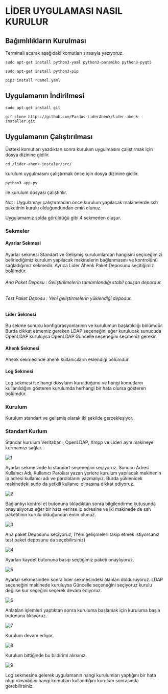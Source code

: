 # LİDER UYGULAMASI NASIL KURULUR

## Bağımlılıkların Kurulması

Terminali açarak aşağıdaki komutları sırasıyla yazıyoruz.

````
sudo apt-get install python3-yaml python3-paramiko python3-pyqt5
````

````
sudo apt-get install python3-pip
````
````
pip3 install ruamel.yaml
````
## Uygulamanın İndirilmesi
````
sudo apt-get install git
````
````
git clone https://github.com/Pardus-LiderAhenk/lider-ahenk-installer.git
````
## Uygulamanın Çalıştırılması

Üstteki komutları yazdıktan sonra
kurulum uygulmasını çalıştırmak için dosya dizinine gidilir.

````
cd /lider-ahenk-instaler/src/
````
kurulum uygulmasını çalıştırmak önce için dosya dizinine gidilir.
````
python3 app.py
````
ile kurulum dosyası çalıştırılır.

Not : Uygulamayı çalıştırmadan önce kurulum yapılacak makinelerde ssh paketinin kurulu olduğundundan emin olunuz.

Uygulamamız solda görüldüğü gibi 4 sekmeden oluşur.

### Sekmeler

#### Ayarlar Sekmesi

Ayarlar sekmesi Standart ve Gelişmiş kurulumlardan hangisini seçiceğimizi belirlediğimiz kurulum yapılacak makinelerin bağlanmasını ve kontrolünü sağladığımız sekmedir. Ayrıca Lider Ahenk Paket Deposunu seçitiğimiz bölümdür.

###### Ana Paket Deposu : Geliştirilmelerin tamamlandığı stabil çalışan depordur.

###### Test Paket Deposu : Yeni geliştirmelerin yüklendiği depodur.

#### Lider Sekmesi

Bu sekme sunucu konfigürasyonlarının ve kurulumun başlatıldığı bölümdür.
Burda dikkat etmemiz gereken LDAP seçeneğini eğer kurulucak sunucuda OpenLDAP kuruluysa OpenLDAP Güncelle seçeneğini seçmeniz gerekir.

#### Ahenk Sekmesi

Ahenk sekmesinde ahenk kullanıcıların eklendiği bölümdür.

#### Log Sekmesi

Log sekmesi ise hangi dosyların kurulduğunu ve hangi komutların kullanıldığını gösteren kurulumda herhangi bir hata olursa gösteren bölümdür.

### Kurulum

Kurulum standart ve gelişmiş olarak iki şekilde gerçekleşiyor.

### Standart Kurlum

Standar kurulum Veritabanı, OpenLDAP, Xmpp ve Lideri aynı makineye kurmamızı sağlar.

![1](1.png)

Ayarlar sekmesinde ki standart seçeneğini seçiyoruz.
Sunucu Adresi
Kullanıcı Adı,
Kullanıcı Parolası yazan yerlere kurulum yapılacak makinenin ip adresi kullanıcı adı ve parololarını yazmalıyız. Burda yüklenicek makinedeki sudo da yetkili kullanıcı olmasına dikkat ediyoruz.

![2](2.png)

Bağlantıyı kontrol et butonuna tıkladıktan sonra bilgilendirme kutusunda onay alıyoruz eğer bir hata verirse ip adresine ve iki makinede de ssh paketitinin kurulu olduğundan emin olunuz.

![3](3.png)

Ana paket Deposunu seçiyoruz, (Yeni gelişmeleri takip etmek istiyorsanız test paket deposunu da seçebilirsiniz)

![4](4.png)

Ayarları kaydet butonuna basıp seçtiğimiz paketi onaylıyoruz.

![5](5.png)

Ayarlar sekmesinden sonra lider sekmesindeki alanları dolduruyoruz. LDAP seçeneğini makinede kuruluysa Güncelle seçeneğini seçiyoruz kurulu değilse kur seçeğini seçerek devam ediyoruz.

![6](6.png)

Anlatılan işlemleri yaptıktan sonra kuruluma başlamak için kuruluma başla butonuna tıklıyoruz.

![7](7.png)

Kurulum devam ediyor.

![8](8.png)

Kurulum bittiğinde bu bildirimi alırsınız.

![9](9.png)

Log sekmesine gelerek uygulamanın hangi kurulumları yaptığını bir hata olup olmadığını hangi komutları kullandığını kurulum sonrasında görebilirsiniz.

